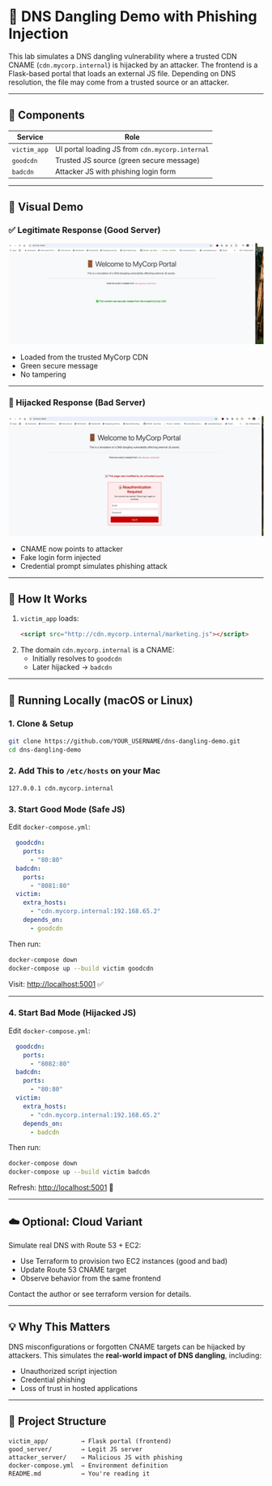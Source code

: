 # 🧪 DNS Dangling Demo with Phishing Injection

This lab simulates a DNS dangling vulnerability where a trusted CDN CNAME (`cdn.mycorp.internal`) is hijacked by an attacker. The frontend is a Flask-based portal that loads an external JS file. Depending on DNS resolution, the file may come from a trusted source or an attacker.

---

## 🧩 Components

| Service         | Role                                            |
|------------------|--------------------------------------------------|
| `victim_app`     | UI portal loading JS from `cdn.mycorp.internal` |
| `goodcdn`        | Trusted JS source (green secure message)         |
| `badcdn`         | Attacker JS with phishing login form             |

---

## 📸 Visual Demo

### ✅ Legitimate Response (Good Server)
![Good Screenshot](Screenshot-Good.png)

- Loaded from the trusted MyCorp CDN
- Green secure message
- No tampering

---

### 🚨 Hijacked Response (Bad Server)
![Bad Screenshot](Screenshot-Bad.jpeg)

- CNAME now points to attacker
- Fake login form injected
- Credential prompt simulates phishing attack

---

## 🧪 How It Works

1. `victim_app` loads:
   ```html
   <script src="http://cdn.mycorp.internal/marketing.js"></script>
   ```
2. The domain `cdn.mycorp.internal` is a CNAME:
   - Initially resolves to `goodcdn`
   - Later hijacked → `badcdn`

---

## 🚀 Running Locally (macOS or Linux)

### 1. Clone & Setup

```bash
git clone https://github.com/YOUR_USERNAME/dns-dangling-demo.git
cd dns-dangling-demo
```

### 2. Add This to `/etc/hosts` on your Mac

```bash
127.0.0.1 cdn.mycorp.internal
```

### 3. Start Good Mode (Safe JS)

Edit `docker-compose.yml`:

```yaml
  goodcdn:
    ports:
      - "80:80"
  badcdn:
    ports:
      - "8081:80"
  victim:
    extra_hosts:
      - "cdn.mycorp.internal:192.168.65.2"
    depends_on:
      - goodcdn
```

Then run:

```bash
docker-compose down
docker-compose up --build victim goodcdn
```

Visit: [http://localhost:5001](http://localhost:5001) ✅

---

### 4. Start Bad Mode (Hijacked JS)

Edit `docker-compose.yml`:

```yaml
  goodcdn:
    ports:
      - "8082:80"
  badcdn:
    ports:
      - "80:80"
  victim:
    extra_hosts:
      - "cdn.mycorp.internal:192.168.65.2"
    depends_on:
      - badcdn
```

Then run:

```bash
docker-compose down
docker-compose up --build victim badcdn
```

Refresh: [http://localhost:5001](http://localhost:5001) 🚨

---

## ☁️ Optional: Cloud Variant

Simulate real DNS with Route 53 + EC2:

- Use Terraform to provision two EC2 instances (good and bad)
- Update Route 53 CNAME target
- Observe behavior from the same frontend

Contact the author or see terraform version for details.

---

## 💡 Why This Matters

DNS misconfigurations or forgotten CNAME targets can be hijacked by attackers. This simulates the **real-world impact of DNS dangling**, including:

- Unauthorized script injection
- Credential phishing
- Loss of trust in hosted applications

---

## 📂 Project Structure

```
victim_app/         → Flask portal (frontend)
good_server/        → Legit JS server
attacker_server/    → Malicious JS with phishing
docker-compose.yml  → Environment definition
README.md           → You're reading it
```
